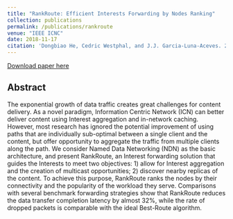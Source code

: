 ```yaml
---
title: "RankRoute: Efficient Interests Forwarding by Nodes Ranking"
collection: publications
permalink: /publications/rankroute
venue: "IEEE ICNC"
date: 2018-11-17
citation: 'Dongbiao He, Cedric Westphal, and J.J. Garcia-Luna-Aceves. 2018. Joint Rate and FoV adaptation in immersive video streaming. In SIGCOMM Workshop on AR/VR Network, August 24, 2018, Budapest, Hungary'
---
```

[Download paper here](https://herbdb.github.io/herbthu.github.io/files/rankr.pdf)

## Abstract
The exponential growth of data traffic creates great challenges for content delivery. As a novel paradigm, Information Centric Network (ICN) can better deliver content using Interest aggregation and in-network caching. However, most research has ignored the potential improvement of using paths that are individually sub-optimal between a single client and the content, but offer opportunity to aggregate the traffic from multiple clients along the path. We consider Named Data Networking (NDN) as the basic architecture, and present RankRoute, an Interest forwarding solution that guides the Interests to meet two objectives: 1) allow for Interest aggregation and the creation of multicast opportunities; 2) discover nearby replicas of the content. To achieve this purpose, RankRoute ranks the nodes by their connectivity and the popularity of the workload they serve. Comparisons with several benchmark forwarding strategies show that RankRoute reduces the data transfer completion latency by almost 32%, while the rate of dropped packets is comparable with the ideal Best-Route algorithm.
